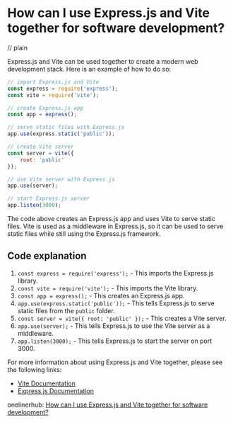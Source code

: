 # How can I use Express.js and Vite together for software development?
// plain

Express.js and Vite can be used together to create a modern web development stack. Here is an example of how to do so:

```javascript
// import Express.js and Vite
const express = require('express');
const vite = require('vite');

// create Express.js app
const app = express();

// serve static files with Express.js
app.use(express.static('public'));

// create Vite server
const server = vite({
    root: 'public'
});

// use Vite server with Express.js
app.use(server);

// start Express.js server
app.listen(3000);
```

The code above creates an Express.js app and uses Vite to serve static files. Vite is used as a middleware in Express.js, so it can be used to serve static files while still using the Express.js framework.

## Code explanation


1. `const express = require('express');` - This imports the Express.js library.
2. `const vite = require('vite');` - This imports the Vite library.
3. `const app = express();` - This creates an Express.js app.
4. `app.use(express.static('public'));` - This tells Express.js to serve static files from the `public` folder.
5. `const server = vite({ root: 'public' });` - This creates a Vite server.
6. `app.use(server);` - This tells Express.js to use the Vite server as a middleware.
7. `app.listen(3000);` - This tells Express.js to start the server on port 3000.

For more information about using Express.js and Vite together, please see the following links:

- [Vite Documentation](https://github.com/vitejs/vite)
- [Express.js Documentation](https://expressjs.com/en/guide/routing.html)

onelinerhub: [How can I use Express.js and Vite together for software development?](https://onelinerhub.com/expressjs/how-can-i-use-express-js-and-vite-together-for-software-development)